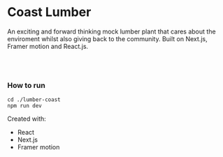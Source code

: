 # Coast Lumber

An exciting and forward thinking mock lumber plant that cares about the enviroment whilst also giving back to the community. Built on Next.js, Framer motion and React.js.

<br/>
<br/>

### How to run

```
cd ./lumber-coast
npm run dev
```

Created with:

- React
- Next.js
- Framer motion

